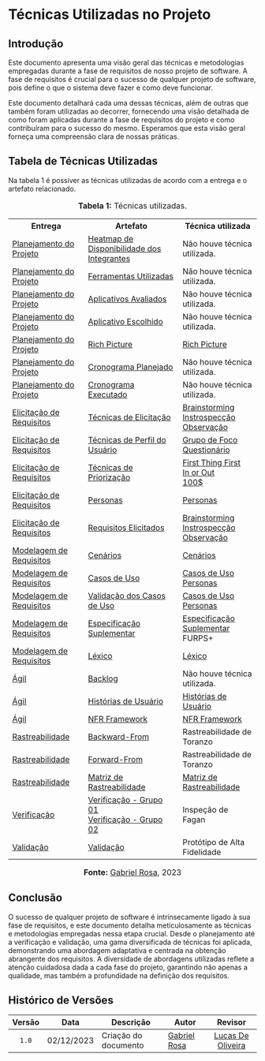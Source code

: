 # Técnicas Utilizadas no Projeto

## Introdução 
Este documento apresenta uma visão geral das técnicas e metodologias empregadas durante a fase de requisitos de nosso projeto de software. A fase de requisitos é crucial para o sucesso de qualquer projeto de software, pois define o que o sistema deve fazer e como deve funcionar.

Este documento detalhará cada uma dessas técnicas, além de outras que também foram utilizadas ao decorrer, fornecendo uma visão detalhada de como foram aplicadas durante a fase de requisitos do projeto e como contribuíram para o sucesso do mesmo. Esperamos que esta visão geral forneça uma compreensão clara de nossas práticas.

## Tabela de Técnicas Utilizadas

Na tabela 1 é possíver as técnicas utilizadas de acordo com a entrega e o artefato relacionado.

<div align="center">
<font size="3"><p style="text-align: center"><b>Tabela 1:</b> Técnicas utilizadas.</p></font>

<table>
  <tr>
    <th>Entrega</th>
    <th>Artefato</th>
    <th>Técnica utilizada</th>
  </tr>
  <tr>
    <td><a href="https://github.com/Requisitos-de-Software/2023.2-Economia-DF/tree/main/docs/planejamento%20do%20projeto">Planejamento do Projeto</a></td>
    <td><a href="https://requisitos-de-software.github.io/2023.2-Economia-DF/planejamento%20do%20projeto/heatmap-disponibilidade/">Heatmap de Disponibilidade dos Integrantes</a></td>
    <td>Não houve técnica utilizada.</td>
  </tr>
  <tr>
    <td><a href="https://github.com/Requisitos-de-Software/2023.2-Economia-DF/tree/main/docs/planejamento%20do%20projeto">Planejamento do Projeto</a></td>
    <td><a href="https://requisitos-de-software.github.io/2023.2-Economia-DF/planejamento%20do%20projeto/ferramentas/">Ferramentas Utilizadas</a></td>
    <td>Não houve técnica utilizada.</td>
  </tr>
  <tr>
    <td><a href="https://github.com/Requisitos-de-Software/2023.2-Economia-DF/tree/main/docs/planejamento%20do%20projeto">Planejamento do Projeto</a></td>
    <td><a href="https://requisitos-de-software.github.io/2023.2-Economia-DF/planejamento%20do%20projeto/lista-apps-avaliados/">Aplicativos Avaliados</a></td>
    <td>Não houve técnica utilizada.</td>
  </tr>
  <tr>
    <td><a href="https://github.com/Requisitos-de-Software/2023.2-Economia-DF/tree/main/docs/planejamento%20do%20projeto">Planejamento do Projeto</a></td>
    <td><a href="https://requisitos-de-software.github.io/2023.2-Economia-DF/planejamento%20do%20projeto/app-selecionado/">Aplicativo Escolhido</a></td>
    <td>Não houve técnica utilizada.</td>
  </tr>
  <tr>
    <td><a href="https://github.com/Requisitos-de-Software/2023.2-Economia-DF/tree/main/docs/planejamento%20do%20projeto">Planejamento do Projeto</a></td>
    <td><a href="https://requisitos-de-software.github.io/2023.2-Economia-DF/planejamento%20do%20projeto/rich-picture/">Rich Picture</a></td>
    <td><a href="https://requisitos-de-software.github.io/2023.2-Economia-DF/planejamento%20do%20projeto/rich-picture/">Rich Picture</a></td>
  </tr>
  <tr>
    <td><a href="https://github.com/Requisitos-de-Software/2023.2-Economia-DF/tree/main/docs/planejamento%20do%20projeto">Planejamento do Projeto</a></td>
    <td><a href="https://requisitos-de-software.github.io/2023.2-Economia-DF/planejamento%20do%20projeto/cronograma_planejado/">Cronograma Planejado</a></td>
    <td>Não houve técnica utilizada.</td>
  </tr>
  <tr>
    <td><a href="https://github.com/Requisitos-de-Software/2023.2-Economia-DF/tree/main/docs/planejamento%20do%20projeto">Planejamento do Projeto</a></td>
    <td><a href="https://requisitos-de-software.github.io/2023.2-Economia-DF/planejamento%20do%20projeto/cronograma_executado/">Cronograma Executado</a></td>
    <td>Não houve técnica utilizada.</td>
  </tr>


  <tr>
    <td><a href="https://github.com/Requisitos-de-Software/2023.2-Economia-DF/tree/main/docs/elicitacao">Elicitação de Requisitos</a></td>
    <td><a href="https://github.com/Requisitos-de-Software/2023.2-Economia-DF/tree/main/docs/elicitacao/tecnicas-elicitacao">Técnicas de Elicitação</a></td>
    <td><a href="https://requisitos-de-software.github.io/2023.2-Economia-DF/elicitacao/tecnicas-elicitacao/brainstorming/">Brainstorming</a><br/>
    <a href="https://requisitos-de-software.github.io/2023.2-Economia-DF/elicitacao/tecnicas-elicitacao/instrospeccao/">Instrospecção</a><br/>
    <a href="https://requisitos-de-software.github.io/2023.2-Economia-DF/elicitacao/tecnicas-elicitacao/observação/">Observação</a></td>
  </tr>

  <tr>
    <td><a href="https://github.com/Requisitos-de-Software/2023.2-Economia-DF/tree/main/docs/elicitacao">Elicitação de Requisitos</a></td>
    <td><a href="https://github.com/Requisitos-de-Software/2023.2-Economia-DF/tree/main/docs/elicitacao/tecnicas-perfil-usuario">Técnicas de Perfil do Usuário</a></td>
    <td><a href="https://requisitos-de-software.github.io/2023.2-Economia-DF/elicitacao/tecnicas-perfil-usuario/grupo_de_foco/">Grupo de Foco</a><br/>
    <a href="https://requisitos-de-software.github.io/2023.2-Economia-DF/elicitacao/tecnicas-perfil-usuario/questionario/">Questionário</a><br/></td>
  </tr>

  <tr>
    <td><a href="https://github.com/Requisitos-de-Software/2023.2-Economia-DF/tree/main/docs/elicitacao">Elicitação de Requisitos</a></td>
    <td><a href="https://github.com/Requisitos-de-Software/2023.2-Economia-DF/tree/main/docs/elicitacao/tecnicas-priorizacao">Técnicas de Priorização</a></td>
    <td><a href="https://requisitos-de-software.github.io/2023.2-Economia-DF/elicitacao/tecnicas-priorizacao/first-thing-first/">First Thing First</a><br/>
    <a href="https://requisitos-de-software.github.io/2023.2-Economia-DF/elicitacao/tecnicas-priorizacao/in%20our%20out/">In or Out</a><br/>
    <a href="https://requisitos-de-software.github.io/2023.2-Economia-DF/elicitacao/tecnicas-priorizacao/100%24/">100$
</a></td>
  </tr>

  <tr>
    <td><a href="https://github.com/Requisitos-de-Software/2023.2-Economia-DF/tree/main/docs/elicitacao">Elicitação de Requisitos</a></td>
    <td><a href="https://requisitos-de-software.github.io/2023.2-Economia-DF/elicitacao/personas/">Personas</a></td>
    <td><a href="https://requisitos-de-software.github.io/2023.2-Economia-DF/elicitacao/personas/">Personas</a><br/></td>
  </tr>

  <tr>
    <td><a href="https://github.com/Requisitos-de-Software/2023.2-Economia-DF/tree/main/docs/elicitacao">Elicitação de Requisitos</a></td>
    <td><a href="https://requisitos-de-software.github.io/2023.2-Economia-DF/elicitacao/requisitos-elicitados/#metodologia">Requisitos Elicitados</a></td>
    <td><a href="https://requisitos-de-software.github.io/2023.2-Economia-DF/elicitacao/tecnicas-elicitacao/brainstorming/">Brainstorming</a><br/>
    <a href="https://requisitos-de-software.github.io/2023.2-Economia-DF/elicitacao/tecnicas-elicitacao/instrospeccao/">Instrospecção</a><br/>
    <a href="https://requisitos-de-software.github.io/2023.2-Economia-DF/elicitacao/tecnicas-elicitacao/observação/">Observação</a></td>
  </tr>


  <tr>
    <td><a href="https://github.com/Requisitos-de-Software/2023.2-Economia-DF/tree/main/docs/modelagem">Modelagem de Requisitos</a></td>
    <td><a href="https://requisitos-de-software.github.io/2023.2-Economia-DF/modelagem/cenarios/">Cenários</a></td>
    <td><a href="https://requisitos-de-software.github.io/2023.2-Economia-DF/modelagem/cenarios/">Cenários</a></td>
  </tr>

  <tr>
    <td><a href="https://github.com/Requisitos-de-Software/2023.2-Economia-DF/tree/main/docs/modelagem">Modelagem de Requisitos</a></td>
    <td><a href="https://requisitos-de-software.github.io/2023.2-Economia-DF/modelagem/casos-de-uso/">Casos de Uso</a></td>
    <td><a href="https://requisitos-de-software.github.io/2023.2-Economia-DF/modelagem/casos-de-uso/">Casos de Uso</a><br/>
    <a href="https://requisitos-de-software.github.io/2023.2-Economia-DF/elicitacao/personas/">Personas</a></td>
  </tr>


  <tr>
    <td><a href="https://github.com/Requisitos-de-Software/2023.2-Economia-DF/tree/main/docs/modelagem">Modelagem de Requisitos</a></td>
    <td><a href="https://requisitos-de-software.github.io/2023.2-Economia-DF/modelagem/validacao-casos-de-uso/">Validação dos Casos de Uso</a></td>
    <td><a href="https://requisitos-de-software.github.io/2023.2-Economia-DF/modelagem/casos-de-uso/">Casos de Uso</a><br/>
    <a href="https://requisitos-de-software.github.io/2023.2-Economia-DF/elicitacao/personas/">Personas</a></td>
  </tr>


  <tr>
    <td><a href="https://github.com/Requisitos-de-Software/2023.2-Economia-DF/tree/main/docs/modelagem">Modelagem de Requisitos</a></td>
    <td><a href="https://requisitos-de-software.github.io/2023.2-Economia-DF/modelagem/especificacao-suplementar/">Especificação Suplementar</a></td>
    <td><a href="https://requisitos-de-software.github.io/2023.2-Economia-DF/modelagem/especificacao-suplementar/">Especificação Suplementar</a><br/>
    FURPS+</td>
  </tr>

  <tr>
    <td><a href="https://github.com/Requisitos-de-Software/2023.2-Economia-DF/tree/main/docs/modelagem">Modelagem de Requisitos</a></td>
    <td><a href="https://requisitos-de-software.github.io/2023.2-Economia-DF/modelagem/lexicos/">Léxico</a></td>
    <td><a href="https://requisitos-de-software.github.io/2023.2-Economia-DF/modelagem/lexicos/">Léxico</a></td>
  </tr>

  <tr>
    <td><a href="https://github.com/Requisitos-de-Software/2023.2-Economia-DF/tree/main/docs/modelagem/agil">Ágil</a></td>
    <td><a href="https://requisitos-de-software.github.io/2023.2-Economia-DF/modelagem/agil/backlog/">Backlog</a></td>
    <td>Não houve técnica utilizada.<br/></td>
  </tr>

  <tr>
    <td><a href="https://github.com/Requisitos-de-Software/2023.2-Economia-DF/tree/main/docs/modelagem/agil">Ágil</a></td>
    <td><a href="https://requisitos-de-software.github.io/2023.2-Economia-DF/modelagem/agil/historia-de-usuario/">Histórias de Usuário</a></td>
    <td><a href="https://requisitos-de-software.github.io/2023.2-Economia-DF/modelagem/agil/historia-de-usuario/">Histórias de Usuário</a></td>
  </tr>

  <tr>
    <td><a href="https://github.com/Requisitos-de-Software/2023.2-Economia-DF/tree/main/docs/modelagem/agil">Ágil</a></td>
    <td><a href="https://requisitos-de-software.github.io/2023.2-Economia-DF/modelagem/agil/nfr-framework/">NFR Framework</a></td>
    <td><a href="https://requisitos-de-software.github.io/2023.2-Economia-DF/modelagem/agil/nfr-framework/">NFR Framework</a></td>
  </tr>

  <tr>
    <td><a href="https://github.com/Requisitos-de-Software/2023.2-Economia-DF/tree/main/docs/rastreabilidade">Rastreabilidade</a></td>
    <td><a href="https://requisitos-de-software.github.io/2023.2-Economia-DF/rastreabilidade/backward_from/">Backward-From</a></td>
    <td>Rastreabilidade de Toranzo</td>
  </tr>

  <tr>
    <td><a href="https://github.com/Requisitos-de-Software/2023.2-Economia-DF/tree/main/docs/rastreabilidade">Rastreabilidade</a></td>
    <td><a href="https://requisitos-de-software.github.io/2023.2-Economia-DF/rastreabilidade/forward_from/">Forward-From</a></td>
    <td>Rastreabilidade de Toranzo</td>
  </tr>

  <tr>
    <td><a href="https://github.com/Requisitos-de-Software/2023.2-Economia-DF/tree/main/docs/rastreabilidade">Rastreabilidade</a></td>
    <td><a href="https://requisitos-de-software.github.io/2023.2-Economia-DF/rastreabilidade/forward_from/">Matriz de Rastreabilidade</a></td>
    <td><a href="https://requisitos-de-software.github.io/2023.2-Economia-DF/rastreabilidade/forward_from/">Matriz de Rastreabilidade</a></td>
  </tr>

  <tr>
    <td><a href="https://github.com/Requisitos-de-Software/2023.2-Economia-DF/tree/main/docs/verificacao">Verificação</a></td>
    <td><a href="https://github.com/Requisitos-de-Software/2023.2-Economia-DF/tree/main/docs/verificacao/Grupo-01">Verificação - Grupo 01</a><br/>
    <a href="https://github.com/Requisitos-de-Software/2023.2-Economia-DF/tree/main/docs/verificacao/Grupo-02">Verificação - Grupo 02</a>
    </td>
    <td>Inspeção de Fagan</td>
  </tr>

  <tr>
    <td><a href="https://github.com/Requisitos-de-Software/2023.2-Economia-DF/tree/main/docs/validacao">Validação</a></td>
    <td><a href="https://github.com/Requisitos-de-Software/2023.2-Economia-DF/tree/main/docs/validacao">Validação</a>
    </td>
    <td>Protótipo de Alta Fidelidade</td>
  </tr>

</table>

<font size="3"><p style="text-align: center"><b>Fonte:</b> <a href="https://github.com/gabrielrosa09">Gabriel Rosa</a>, 2023</p></font>
</div>

## Conclusão

O sucesso de qualquer projeto de software é intrinsecamente ligado à sua fase de requisitos, e este documento detalha meticulosamente as técnicas e metodologias empregadas nessa etapa crucial. Desde o planejamento até a verificação e validação, uma gama diversificada de técnicas foi aplicada, demonstrando uma abordagem adaptativa e centrada na obtenção abrangente dos requisitos. A diversidade de abordagens utilizadas reflete a atenção cuidadosa dada a cada fase do projeto, garantindo não apenas a qualidade, mas também a profundidade na definição dos requisitos.

## Histórico de Versões

| Versão | Data   | Descrição     | Autor     |  Revisor        |
| :----: | ------ | ------------- | --------- | :-------------: |
| `1.0`  | 02/12/2023 | Criação do documento | [Gabriel Rosa](https://github.com/gabrielrosa09)  |  [Lucas De Oliveira](https://github.com/LucasOliveiraDiasMarquesFerreira)  |